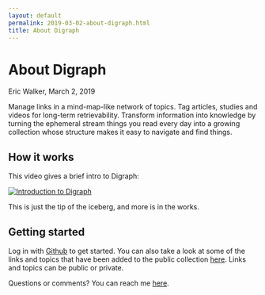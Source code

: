 ```yaml
---
layout: default
permalink: 2019-03-02-about-digraph.html
title: About Digraph
---
```


# About Digraph
<byline>Eric Walker, March 2, 2019</byline>

Manage links in a mind-map-like network of topics. Tag articles, studies and videos for long-term retrievability. Transform information into knowledge by turning the ephemeral stream things you read every day into a growing collection whose structure makes it easy to navigate and find things.

## How it works

This video gives a brief intro to Digraph:

[![Introduction to Digraph](https://img.youtube.com/vi/Z3WOWikFJGw/0.jpg)](https://youtu.be/Z3WOWikFJGw "Introduction to Digraph")

This is just the tip of the iceberg, and more is in the works.

## Getting started

Log in with [Github](https://digraph.app/auth/github) to get started. You can also take a look at some of the links and topics that have been added to the public collection [here](https://digraph.app/). Links and topics can be public or private.

Questions or comments? You can reach me [here](mailto:eric.walker@gmail.com).
